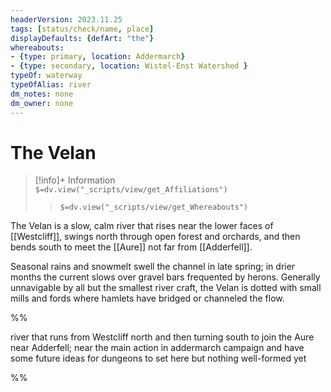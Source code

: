 ```yaml
---
headerVersion: 2023.11.25
tags: [status/check/name, place]
displayDefaults: {defArt: "the"}
whereabouts: 
- {type: primary, location: Addermarch}
- {type: secondary, location: Wistel-Enst Watershed }
typeOf: waterway
typeOfAlias: river
dm_notes: none
dm_owner: none
---
```

# The Velan
>[!info]+ Information  
> `$=dv.view("_scripts/view/get_Affiliations")`  
>> `$=dv.view("_scripts/view/get_Whereabouts")`

The Velan is a slow, calm river that rises near the lower faces of [[Westcliff]], swings north through open forest and orchards, and then bends south to meet the [[Aure]] not far from [[Adderfell]]. 

Seasonal rains and snowmelt swell the channel in late spring; in drier months the current slows over gravel bars frequented by herons. Generally unnavigable by all but the smallest river craft, the Velan is dotted with small mills and fords where hamlets have bridged or channeled the flow.

%%

river that runs from Westcliff north and then turning south to join the Aure near Adderfell; near the main action in addermarch campaign and have some future ideas for dungeons to set here but nothing well-formed yet

%%
